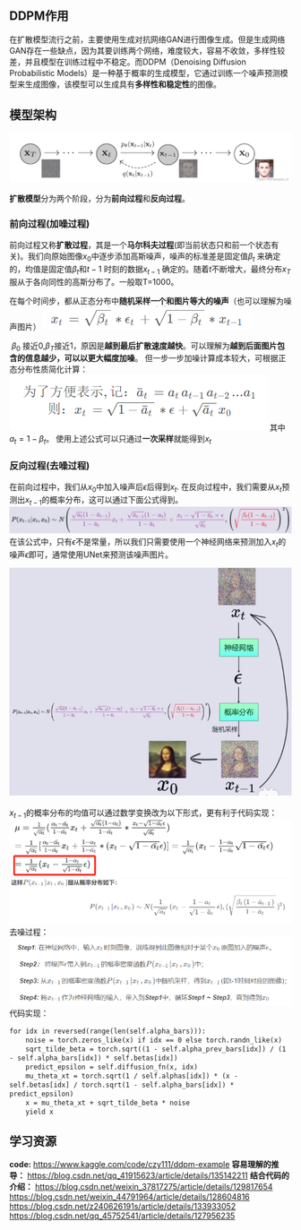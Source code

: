 ## DDPM作用
在扩散模型流行之前，主要使用生成对抗网络GAN进行图像生成。但是生成网络GAN存在一些缺点，因为其要训练两个网络，难度较大，容易不收敛，多样性较差，并且模型在训练过程中不稳定。而DDPM（Denoising Diffusion Probabilistic Models）是一种基于概率的生成模型，它通过训练一个噪声预测模型来生成图像，该模型可以生成具有**多样性和稳定性**的图像。


## 模型架构
![alt text](80dae46fe63541f29ee7fcf269e63e44.png)

**扩散模型**分为两个阶段，分为**前向过程**和**反向过程**。

### 前向过程(加噪过程)
前向过程又称**扩散过程**，其是一个**马尔科夫过程**(即当前状态只和前一个状态有关)。我们向原始图像$x_0$中逐步添加高斯噪声，噪声的标准差是固定值$\beta_t$ 来确定的，均值是固定值$\beta_t$和$t − 1$ 时刻的数据$x_{t-1}$ 确定的。随着$t$不断增大，最终分布$x_T$服从于各向同性的高斯分布了。一般取T=1000。


在每个时间步，都从正态分布中**随机采样一个和图片等大的噪声**（也可以理解为噪声图片）
![alt text](image-1.png)

​ $\beta_0$ 接近0,$\beta_T$接近1，原因是**越到最后扩散速度越快**。可以理解为**越到后面图片包含的信息越少，可以以更大幅度加噪**。
但一步一步加噪计算成本较大，可根据正态分布性质简化计算：
![alt text](image-2.png)
其中$a_t=1-\beta_t$。
使用上述公式可以只通过**一次采样**就能得到$x_t$


### 反向过程(去噪过程)
在前向过程中，我们从$x_0$中加入噪声后$ϵ$后得到$x_t$.
在反向过程中，我们需要从$x_t$预测出$x_{t-1}$的概率分布，这可以通过下面公式得到。
![alt text](cdf688b8d6a5441bad3e521c1ffba1e4.png)
在该公式中，只有$ϵ$不是常量，所以我们只需要使用一个神经网络来预测加入$x_t$的噪声$ϵ$即可，通常使用UNet来预测该噪声图片。

![alt text](bad979460ef84ea98bb6e039583a6105.png)

$x_{t-1}$的概率分布的均值可以通过数学变换改为以下形式，更有利于代码实现：
![alt text](image-3.png)
![alt text](image-4.png)
去噪过程：
![alt text](image-5.png)
代码实现：
~~~
for idx in reversed(range(len(self.alpha_bars))):
    noise = torch.zeros_like(x) if idx == 0 else torch.randn_like(x)
    sqrt_tilde_beta = torch.sqrt((1 - self.alpha_prev_bars[idx]) / (1 - self.alpha_bars[idx]) * self.betas[idx])
    predict_epsilon = self.diffusion_fn(x, idx)
    mu_theta_xt = torch.sqrt(1 / self.alphas[idx]) * (x - self.betas[idx] / torch.sqrt(1 - self.alpha_bars[idx]) * predict_epsilon)
    x = mu_theta_xt + sqrt_tilde_beta * noise
    yield x
~~~


## 学习资源
**code:** https://www.kaggle.com/code/czy111/ddpm-example
**容易理解的推导：** https://blog.csdn.net/qq_41915623/article/details/135142211
**结合代码的介绍：** https://blog.csdn.net/weixin_37817275/article/details/129817654
https://blog.csdn.net/weixin_44791964/article/details/128604816
https://blog.csdn.net/z240626191s/article/details/133933052
https://blog.csdn.net/qq_45752541/article/details/127956235

